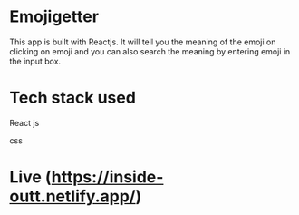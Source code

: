# Emojigetter
This app is built with Reactjs. It will tell you the meaning of the emoji on clicking on emoji and you can  also search the meaning by entering emoji in the input box.

# Tech stack used
  React js
  
  css

# Live (https://inside-outt.netlify.app/)
